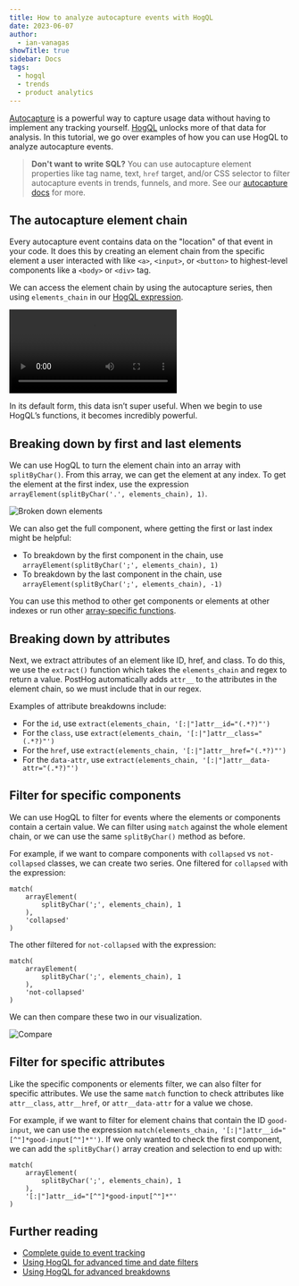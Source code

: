 ```yaml
---
title: How to analyze autocapture events with HogQL
date: 2023-06-07
author:
  - ian-vanagas
showTitle: true
sidebar: Docs
tags:
  - hogql
  - trends
  - product analytics
---
```

 

[Autocapture](/docs/data/autocapture) is a powerful way to capture usage data without having to implement any tracking yourself. [HogQL](/docs/product-analytics/hogql) unlocks more of that data for analysis. In this tutorial, we go over examples of how you can use HogQL to analyze autocapture events.

> **Don't want to write SQL?** You can use autocapture element properties like tag name, text, `href` target, and/or CSS selector to filter autocapture events in trends, funnels, and more. See our [autocapture docs](/docs/data/autocapture) for more.

## The autocapture element chain

Every autocapture event contains data on the "location" of that event in your code. It does this by creating an element chain from the specific element a user interacted with like `<a>`, `<input>`, or `<button>` to highest-level components like a `<body>` or `<div>` tag.

We can access the element chain by using the autocapture series, then using `elements_chain`  in our [HogQL expression](/docs/hogql/expressions).

![Element chain](https://res.cloudinary.com/dmukukwp6/video/upload/v1710055416/posthog.com/contents/images/tutorials/hogql-autocapture/element-chain.mp4)

In its default form, this data isn’t super useful. When we begin to use HogQL’s functions, it becomes incredibly powerful.

## Breaking down by first and last elements

We can use HogQL to turn the element chain into an array with `splitByChar()`. From this array, we can get the element at any index. To get the element at the first index, use the expression `arrayElement(splitByChar('.', elements_chain), 1)`.

![Broken down elements](https://res.cloudinary.com/dmukukwp6/image/upload/v1710055416/posthog.com/contents/images/tutorials/hogql-autocapture/elements.png)

We can also get the full component, where getting the first or last index might be helpful:

- To breakdown by the first component in the chain, use `arrayElement(splitByChar(';', elements_chain), 1)`
- To breakdown by the last component in the chain, use `arrayElement(splitByChar(';', elements_chain), -1)`

You can use this method to other get components or elements at other indexes or run other [array-specific functions](/tutorials/array-filter-breakdown).

## Breaking down by attributes

Next, we extract attributes of an element like ID, href, and class. To do this, we use the `extract()` function which takes the `elements_chain` and regex to return a value. PostHog automatically adds `attr__` to the attributes in the element chain, so we must include that in our regex. 

Examples of attribute breakdowns include:

- For the `id`, use `extract(elements_chain, '[:|"]attr__id="(.*?)"')`
- For the  `class`, use `extract(elements_chain, '[:|"]attr__class="(.*?)"')`
- For the `href`, use `extract(elements_chain, '[:|"]attr__href="(.*?)"')`
- For the `data-attr`, use `extract(elements_chain, '[:|"]attr__data-attr="(.*?)"')`

## Filter for specific components

We can use HogQL to filter for events where the elements or components contain a certain value. We can filter using `match` against the whole element chain, or we can use the same `splitByChar()`  method as before. 

For example, if we want to compare components with `collapsed` vs `not-collapsed` classes, we can create two series. One filtered for `collapsed` with the expression:

```
match(
	arrayElement(
		splitByChar(';', elements_chain), 1
	),
	'collapsed'
)
```

The other filtered for `not-collapsed` with the expression:

```
match(
	arrayElement(
		splitByChar(';', elements_chain), 1
	),
	'not-collapsed'
)
```

We can then compare these two in our visualization.

![Compare](https://res.cloudinary.com/dmukukwp6/image/upload/v1710055416/posthog.com/contents/images/tutorials/hogql-autocapture/compare.png)

## Filter for specific attributes

Like the specific components or elements filter, we can also filter for specific attributes. We use the same `match` function to check attributes like `attr__class`, `attr__href`, or `attr__data-attr` for a value we chose.

For example, if we want to filter for element chains that contain the ID `good-input`, we can use the expression `match(elements_chain, '[:|"]attr__id="[^"]*good-input[^"]*"')`. If we only wanted to check the first component, we can add the `splitByChar()` array creation and selection to end up with:

```
match(
	arrayElement(
		splitByChar(';', elements_chain), 1
	),
	'[:|"]attr__id="[^"]*good-input[^"]*"'
)
```

## Further reading

- [Complete guide to event tracking](/tutorials/event-tracking-guide)
- [Using HogQL for advanced time and date filters](/tutorials/hogql-date-time-filters)
- [Using HogQL for advanced breakdowns](/tutorials/hogql-breakdowns)

<NewsletterForm />